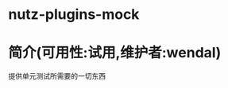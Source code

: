 nutz-plugins-mock
==================================

简介(可用性:试用,维护者:wendal)
==================================

提供单元测试所需要的一切东西
